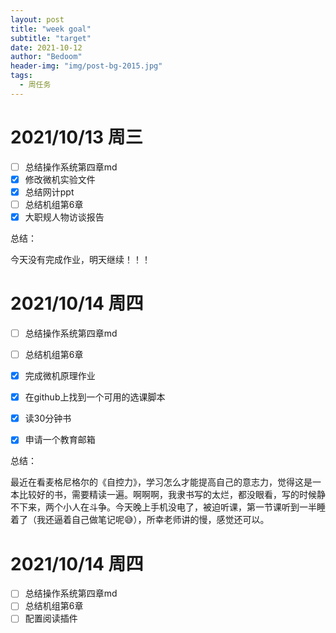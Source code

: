 ```yaml
---
layout: post
title: "week goal"
subtitle: "target"
date: 2021-10-12
author: "Bedoom"
header-img: "img/post-bg-2015.jpg"
tags: 
  - 周任务 
---
```




# 2021/10/13 周三

- [ ] 总结操作系统第四章md
- [x] 修改微机实验文件
- [x] 总结网计ppt
- [ ] 总结机组第6章
- [x] 大职规人物访谈报告

总结：

今天没有完成作业，明天继续！！！



# 2021/10/14 周四

- [ ] 总结操作系统第四章md

- [ ] 总结机组第6章

- [x] 完成微机原理作业
- [x] 在github上找到一个可用的选课脚本
- [x] 读30分钟书
- [x] 申请一个教育邮箱

总结：

最近在看麦格尼格尔的《自控力》，学习怎么才能提高自己的意志力，觉得这是一本比较好的书，需要精读一遍。啊啊啊，我隶书写的太烂，都没眼看，写的时候静不下来，两个小人在斗争。今天晚上手机没电了，被迫听课，第一节课听到一半睡着了（我还逼着自己做笔记呢😅），所幸老师讲的慢，感觉还可以。

# 2021/10/14 周四

- [ ] 总结操作系统第四章md
- [ ] 总结机组第6章
- [ ] 配置阅读插件
